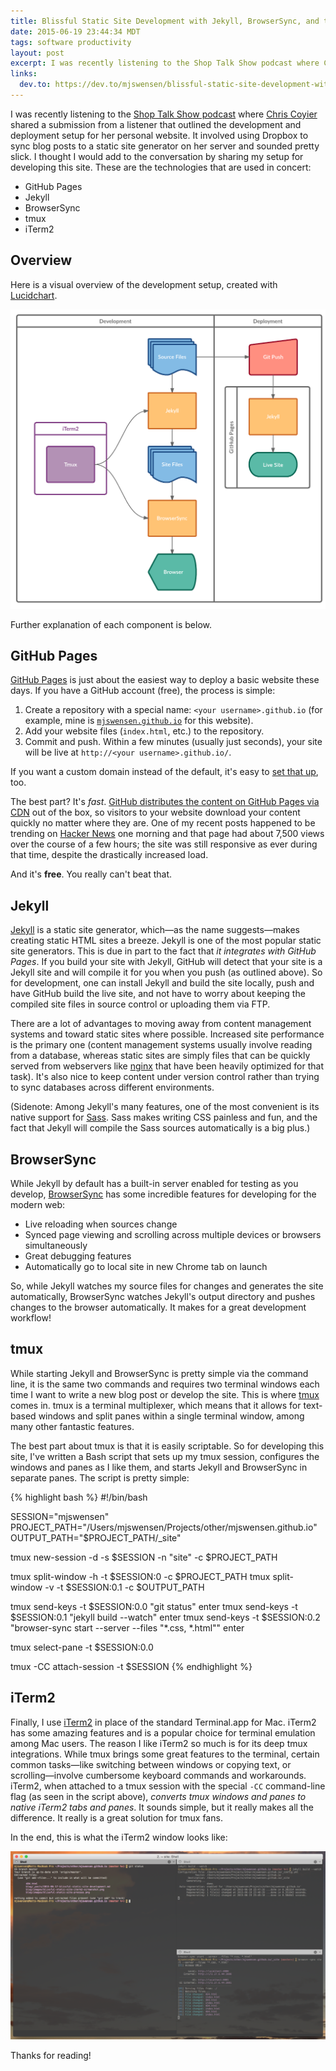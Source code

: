 ```yaml
---
title: Blissful Static Site Development with Jekyll, BrowserSync, and tmux
date: 2015-06-19 23:44:34 MDT
tags: software productivity
layout: post
excerpt: I was recently listening to the Shop Talk Show podcast where Chris Coyier shared a submission from a listener that outlined the development and deployment setup for her personal website. I thought I would add to the conversation by sharing my setup for developing mjswensen.com.
links:
  dev.to: https://dev.to/mjswensen/blissful-static-site-development-with-jekyll-browsersync-and-tmux-4ei3
---
```


I was recently listening to the [Shop Talk Show podcast](http://shoptalkshow.com/) where [Chris Coyier](https://css-tricks.com/) shared a submission from a listener that outlined the development and deployment setup for her personal website. It involved using Dropbox to sync blog posts to a static site generator on her server and sounded pretty slick. I thought I would add to the conversation by sharing my setup for developing this site. These are the technologies that are used in concert:

* GitHub Pages
* Jekyll
* BrowserSync
* tmux
* iTerm2

## Overview

Here is a visual overview of the development setup, created with [Lucidchart](https://www.lucidchart.com/).

![Visual representation of static site development setup](/blog/images/blissful-static-site-process.png)

Further explanation of each component is below.

## GitHub Pages

[GitHub Pages](https://pages.github.com/) is just about the easiest way to deploy a basic website these days. If you have a GitHub account (free), the process is simple:

1. Create a repository with a special name: `<your username>.github.io` (for example, mine is [`mjswensen.github.io`](https://github.com/mjswensen/mjswensen.github.io) for this website).
2. Add your website files (`index.html`, etc.) to the repository.
3. Commit and push. Within a few minutes (usually just seconds), your site will be live at `http://<your username>.github.io/`.

If you want a custom domain instead of the default, it's easy to [set that up](https://help.github.com/articles/setting-up-a-custom-domain-with-github-pages/), too.

The best part? It's *fast*. [GitHub distributes the content on GitHub Pages via CDN](https://github.com/blog/1715-faster-more-awesome-github-pages) out of the box, so visitors to your website download your content quickly no matter where they are. One of my recent posts happened to be trending on [Hacker News](https://news.ycombinator.com/item?id=9113474) one morning and that page had about 7,500 views over the course of a few hours; the site was still responsive as ever during that time, despite the drastically increased load.

And it's **free**. You really can't beat that.

## Jekyll

[Jekyll](http://jekyllrb.com/) is a static site generator, which—as the name suggests—makes creating static HTML sites a breeze. Jekyll is one of the most popular static site generators. This is due in part to the fact that *it integrates with GitHub Pages*. If you build your site with Jekyll, GitHub will detect that your site is a Jekyll site and will compile it for you when you push (as outlined above). So for development, one can install Jekyll and build the site locally, push and have GitHub build the live site, and not have to worry about keeping the compiled site files in source control or uploading them via FTP.

There are a lot of advantages to moving away from content management systems and toward static sites where possible. Increased site performance is the primary one (content management systems usually involve reading from a database, whereas static sites are simply files that can be quickly served from webservers like [nginx](http://nginx.org/) that have been heavily optimized for that task). It's also nice to keep content under version control rather than trying to sync databases across different environments.

(Sidenote: Among Jekyll's many features, one of the most convenient is its native support for [Sass](http://sass-lang.com/). Sass makes writing CSS painless and fun, and the fact that Jekyll will compile the Sass sources automatically is a big plus.)

## BrowserSync

While Jekyll by default has a built-in server enabled for testing as you develop, [BrowserSync](http://www.browsersync.io/) has some incredible features for developing for the modern web:

* Live reloading when sources change
* Synced page viewing and scrolling across multiple devices or browsers simultaneously
* Great debugging features
* Automatically go to local site in new Chrome tab on launch

So, while Jekyll watches my source files for changes and generates the site automatically, BrowserSync watches Jekyll's output directory and pushes changes to the browser automatically. It makes for a great development workflow!

## tmux

While starting Jekyll and BrowserSync is pretty simple via the command line, it is the same two commands and requires two terminal windows each time I want to write a new blog post or develop the site. This is where [tmux](http://tmux.github.io/) comes in. tmux is a terminal multiplexer, which means that it allows for text-based windows and split panes within a single terminal window, among many other fantastic features.

The best part about tmux is that it is easily scriptable. So for developing this site, I've written a Bash script that sets up my tmux session, configures the windows and panes as I like them, and starts Jekyll and BrowserSync in separate panes. The script is pretty simple:

{% highlight bash %}
#!/bin/bash

SESSION="mjswensen"
PROJECT_PATH="/Users/mjswensen/Projects/other/mjswensen.github.io"
OUTPUT_PATH="$PROJECT_PATH/_site"

tmux new-session -d -s $SESSION -n "site" -c $PROJECT_PATH

tmux split-window -h -t $SESSION:0 -c $PROJECT_PATH
tmux split-window -v -t $SESSION:0.1 -c $OUTPUT_PATH

tmux send-keys -t $SESSION:0.0 "git status" enter
tmux send-keys -t $SESSION:0.1 "jekyll build --watch" enter
tmux send-keys -t $SESSION:0.2 "browser-sync start --server --files \"*.css, *.html\"" enter

tmux select-pane -t $SESSION:0.0

tmux -CC attach-session -t $SESSION
{% endhighlight %}

## iTerm2

Finally, I use [iTerm2](http://iterm2.com/) in place of the standard Terminal.app for Mac. iTerm2 has some amazing features and is a popular choice for terminal emulation among Mac users. The reason I like iTerm2 so much is for its deep tmux integrations. While tmux brings some great features to the terminal, certain common tasks—like switching between windows or copying text, or scrolling—involve cumbersome keyboard commands and workarounds. iTerm2, when attached to a tmux session with the special `-CC` command-line flag (as seen in the script above), *converts tmux windows and panes to native iTerm2 tabs and panes*. It sounds simple, but it really makes all the difference. It really is a great solution for tmux fans.

In the end, this is what the iTerm2 window looks like:

![Screenshot of iTerm2 connected to tmux session](/blog/images/blissful-static-site-iterm2-screenshot.png)

Thanks for reading!
